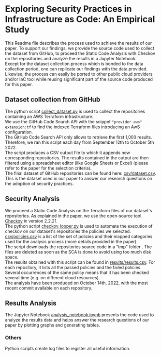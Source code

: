 # Exploring Security Practices in Infrastructure as Code: An Empirical Study

This Readme file describes the process used to achieve the results of our paper. To support our findings, we provide the source code used to collect the dataset from GitHub, to proceed the Static Code Analysis with Checkov on the repositories and analyze the results in a Jupyter Notebook.  
Except for the dataset collection process which is bonded to the data collection period, one can replicate our findings with the data provided.  
Likewise, the process can easily be ported to other public cloud providers and/or IaC tool while reusing significant part of the source code produced for this paper.  

## Dataset collection from GitHub

The python script [collect_dataset.py](collect_dataset.py) is used to collect the repositories containing an AWS Terraform infrastructure.  
We use the GitHub Code Search API with the snippet `"provider aws" extension:tf` to find the indexed Terraform files introducing an AwS configuration.  
The GitHub Code Search API only allows to retrieve the first 1,000 results. Therefore, we ran this script each day from September 12th to October 5th 2022.  
The script produces a CSV output file to which it appends new corresponding repositories. The results contained in the output are then filtered using a spreadsheet editor (like Google Sheets or Excel) (please refer to the paper for the selection criteria).  
The final dataset of GitHub repositories can be found here: [csv/dataset.csv](csv/dataset.csv). This is the dataset used in our paper to answer our research questions on the adoption of security practices.  

## Security Analysis

We proceed a Static Code Analysis on the Terraform files of our dataset's repositories. As explained in the paper, we use the open-source tool [Checkov](https://github.com/bridgecrewio/checkov) in version  2.2.21.  
The python script [checkov_looper.py](checkov_looper.py) is used to automate the execution of checkov on our dataset's repositories the policies we selected.  
[csv/policies.csv](csv/policies.csv) is a list of the set of policies and their mapped categories used for the analysis process (more details provided in the paper).  
The script downloads the repositories source code in a "tmp" folder . The files are deleted as soon as the SCA is done to avoid using too much disk space.  
The results obtained with this script can be found in [results/results.csv](csv/results.csv). For each repository, it lists all the passed policies and the failed policies. Several occurrences of the same policy means that it has been checked several time (e.g. on different cloud resources).  
The analysis have been produced on October 14th, 2022, with the most recent commit available on each repository.  

## Results Analysis

The Jupyter Notebook [analysis_notebook.ipynb](analysis_notebook.ipynb) presents the code used to analyze the results data and helps answer the research questions of our paper by plotting graphs and generating tables.  

### Others

Python scripts create log files to register all useful information.  

